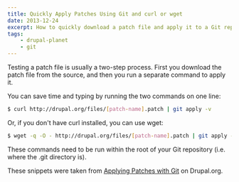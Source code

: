```yaml
---
title: Quickly Apply Patches Using Git and curl or wget
date: 2013-12-24
excerpt: How to quickly download a patch file and apply it to a Git repository in one line.
tags:
    - drupal-planet
    - git
---
```


Testing a patch file is usually a two-step process. First you download the patch
file from the source, and then you run a separate command to apply it.

You can save time and typing by running the two commands on one line:

```bash
$ curl http://drupal.org/files/[patch-name].patch | git apply -v
```

Or, if you don't have curl installed, you can use wget:

```bash
$ wget -q -O - http://drupal.org/files/[patch-name].patch | git apply -v
```

These commands need to be run within the root of your Git repository (i.e. where
the .git directory is).

These snippets were taken from
[Applying Patches with Git](https://drupal.org/node/1399218) on Drupal.org.
